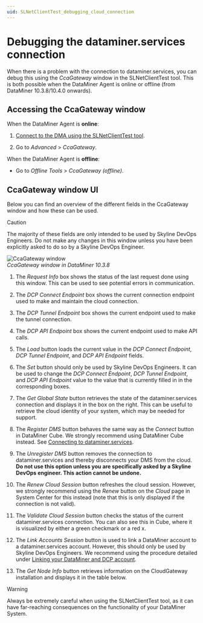 ```yaml
---
uid: SLNetClientTest_debugging_cloud_connection
---
```


# Debugging the dataminer.services connection

When there is a problem with the connection to dataminer.services, you can debug this using the *CcaGateway* window in the SLNetClientTest tool. This is both possible when the DataMiner Agent is online or offline (from DataMiner 10.3.8/10.4.0 onwards<!-- RN 36611 -->).

## Accessing the CcaGateway window

When the DataMiner Agent is **online**:

1. [Connect to the DMA using the SLNetClientTest tool](xref:Connecting_to_a_DMA_with_the_SLNetClientTest_tool).

1. Go to *Advanced* > *CcaGateway*.

When the DataMiner Agent is **offline**:

- Go to *Offline Tools* > *CcaGateway (offline)*.

## CcaGateway window UI

Below you can find an overview of the different fields in the CcaGateway window and how these can be used.

> [!CAUTION]
> The majority of these fields are only intended to be used by Skyline DevOps Engineers. Do not make any changes in this window unless you have been explicitly asked to do so by a Skyline DevOps Engineer.

![CcaGateway window](~/user-guide/images/CcaGatewayWindow.png)<br>
*CcaGateway window in DataMiner 10.3.8*

1. The *Request Info* box shows the status of the last request done using this window. This can be used to see potential errors in communication.

1. The *DCP Connect Endpoint* box shows the current connection endpoint used to make and maintain the cloud connection.

1. The *DCP Tunnel Endpoint* box shows the current endpoint used to make the tunnel connection.

1. The *DCP API Endpoint* box shows the current endpoint used to make API calls.

1. The *Load* button loads the current value in the *DCP Connect Endpoint*, *DCP Tunnel Endpoint*, and *DCP API Endpoint* fields.

1. The *Set* button should only be used by Skyline DevOps Engineers. It can be used to change the *DCP Connect Endpoint*, *DCP Tunnel Endpoint*, and *DCP API Endpoint* value to the value that is currently filled in in the corresponding boxes.

1. The *Get Global State* button retrieves the state of the dataminer.services connection and displays it in the box on the right. This can be useful to retrieve the cloud identity of your system, which may be needed for support.

1. The *Register DMS* button behaves the same way as the *Connect* button in DataMiner Cube. We strongly recommend using DataMiner Cube instead. See [Connecting to dataminer.services](xref:Connect_to_dataminer_services).

1. The *Unregister DMS* button removes the connection to dataminer.services and thereby disconnects your DMS from the cloud. **Do not use this option unless you are specifically asked by a Skyline DevOps engineer. This action cannot be undone.**

1. The *Renew Cloud Session* button refreshes the cloud session. However, we strongly recommend using the *Renew* button on the *Cloud* page in System Center for this instead (note that this is only displayed if the connection is not valid).

1. The *Validate Cloud Session* button checks the status of the current dataminer.services connection. You can also see this in Cube, where it is visualized by either a green checkmark or a red x.

1. The *Link Accounts Session* button is used to link a DataMiner account to a dataminer.services account. However, this should only be used by Skyline DevOps Engineers. We recommend using the procedure detailed under [Linking your DataMiner and DCP account](xref:Linking_your_DataMiner_and_DCP_account).

1. The *Get Node Info* button retrieves information on the CloudGateway installation and displays it in the table below.

> [!WARNING]
> Always be extremely careful when using the SLNetClientTest tool, as it can have far-reaching consequences on the functionality of your DataMiner System.

